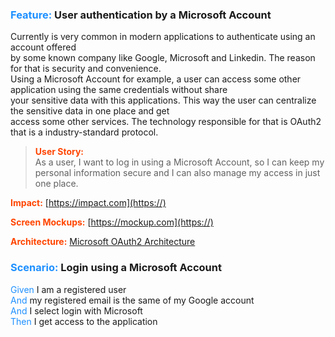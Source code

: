 ### <span style="color:dodgerblue;">**Feature:**</span> User authentication by a Microsoft Account
Currently is very common in modern applications to authenticate using an account offered  
by some known company like Google, Microsoft and Linkedin. The reason for that is security and convenience.  
Using a Microsoft Account for example, a user can access some other application using the same credentials without share  
your sensitive data with this applications. This way the user can centralize the sensitive data in one place and get  
access some other services. The technology responsible for that is OAuth2 that is a industry-standard protocol.

><span style="color:orangered;">**User Story:**</span>  
As a user, I want to log in using a Microsoft Account, so I can keep my personal information
secure and I can also manage my access in just one place.

<span style="color:orangered;">**Impact:**</span> [https://impact.com](https://)

<span style="color:orangered;">**Screen Mockups:**</span> [https://mockup.com](https://)

<span style="color:orangered;">**Architecture:**</span> [Microsoft OAuth2 Architecture](https://drive.google.com/file/d/1wPSzyPQhDtf-DT0X48hIJg5H5z5D8k-W/view?usp=sharing)

### <span style="color:dodgerblue;">Scenario:</span> Login using a Microsoft Account
<span style="color:dodgerblue;">Given</span> I am a registered user  
<span style="color:dodgerblue;">And</span> my registered email is the same of my Google account  
<span style="color:dodgerblue;">And</span> I select login with Microsoft  
<span style="color:dodgerblue;">Then</span> I get access to the application  